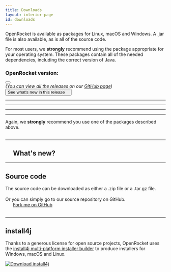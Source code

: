 ```yaml
---
title: Downloads
layout: interior-page
id: downloads
---
```


OpenRocket is available as packages for Linux, macOS and Windows.  A .jar file
is also available, as is all of the source code.

For most users, we **strongly** recommend using the package
appropriate for your operating system. These packages contain all of
the needed dependencies, including the correct version of Java.

<div class="version-section">
  <h3 class="version-header">OpenRocket version: </h3>
  <div class="dropdown">
    <button class="dropbtn dropbtn-light" id="dropbtn"></button>
    <div id="dropdown-content" class="dropdown-content">
      <!-- Will be populated by fill_downloads.js script -->
    </div>
  </div>
  <div class="github-link"><i>(You can view all the releases on our <a href="https://github.com/openrocket/openrocket/releases">GitHub page</a>)</i></div>
</div>

<button id='button-whats-new' onclick="scrollToSection('whats-new')" type="button" class="whats-new-btn btn btn-red">
          See what's new in this release <i class="fa-solid fa-arrow-down" style="margin-left: 1em"></i></button>

<hr class="separator-downloads"/>

<!-- All the download content is generated by fill_downloads.js -->
<div id="downloads-content">
  <!-- Windows -->
  <div id="content-Windows" class="download-content-OS"></div>

  <hr class="separator-downloads"/>

  <!-- macOS -->
  <div id="content-macOS" class="download-content-OS"></div>

  <hr class="separator-downloads"/>

  <!-- Linux -->
  <div id="content-Linux" class="download-content-OS"></div>

  <hr class="separator-downloads"/>

  <!-- JAR -->
  <div id="content-JAR" class="download-content-OS">
    Again, we <b>strongly</b> recommend you use one of the packages described above.<br/>
  </div>

  <br>
</div>

<hr class="thick-separator"/>

<!-- What's new -->
<div id="whats-new">
  <h2><i class="fa-solid fa-bullhorn" style="margin-right: 1.5rem; color: #ec5f5f;"></i>What's new?</h2>
  <div id="content-whats-new"></div>
  <hr class="thin-separator"/>
</div>

<!-- Source code -->
<div id="content-source">
  <h2>Source code</h2>
  The source code can be downloaded as either a .zip file or a .tar.gz file. 
  <div>
    <a id="source-zip" class="btn btn-primary btn-lg" role="button"></a>  
    <a id="source-tar.gz" class="btn btn-primary btn-lg" role="button"></a>
  </div>

  <br>
  Or you can simply go to our source repository on GitHub. 
  <div>
    <a class="btn btn-success btn-lg" href="https://github.com/openrocket/openrocket" target="_blank" role="button">
      <i class="fa-brands fa-github" style="margin-right: 1.5rem"></i>
      Fork me on GitHub
    </a>
  </div>
</div>

<br>
<hr/>

## install4j
Thanks to a generous license for open source projects, OpenRocket uses
the [install4j multi-platform installer builder](https://www.ej-technologies.com/products/install4j/overview.html) to produce installers for Windows, macOS and Linux. 

<a href="https://www.ej-technologies.com/products/install4j/overview.html" role="button">
    <img alt="Download install4j" src="/img/install4j_download_btn.png">
</a>

<link rel="stylesheet" href="/css/downloads.css">

<!-- Define CURRENT_VERSION first -->
<script type="text/javascript">
  var CURRENT_VERSION = "{{ site.current_version }}";
</script>

<script type="text/javascript" src="/downloads/downloads_config.js" defer></script>
<script type="text/javascript" src="/js/fill_downloads.js" defer></script>
<script type="text/javascript" src="/js/collapsible.js" defer></script>
<script>
  window.onload = function() {
        attachCollapsibleListeners();
    }
</script>